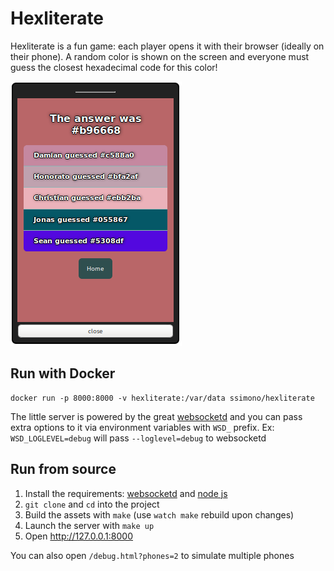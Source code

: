Hexliterate
===========

Hexliterate is a fun game: each player opens it with their browser (ideally on their phone). A random color is shown on the screen and everyone must guess the closest hexadecimal code for this color!

![Screenshot](./screenshot.png)

## Run with Docker

    docker run -p 8000:8000 -v hexliterate:/var/data ssimono/hexliterate

The little server is powered by the great [websocketd](http://websocketd.com/) and you can pass extra options to it via environment variables with `WSD_` prefix.
Ex: `WSD_LOGLEVEL=debug` will pass `--loglevel=debug` to websocketd

## Run from source

1. Install the requirements: [websocketd](http://websocketd.com/) and [node js](https://nodejs.org/en/)
2. `git clone` and `cd` into the project
3. Build the assets with `make` (use `watch make` rebuild upon changes)
4. Launch the server with `make up`
5. Open http://127.0.0.1:8000

You can also open `/debug.html?phones=2` to simulate multiple phones
